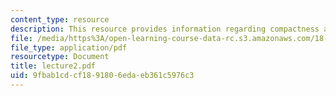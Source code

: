 ```yaml
---
content_type: resource
description: This resource provides information regarding compactness and connectedness.
file: /media/https%3A/open-learning-course-data-rc.s3.amazonaws.com/18-101-analysis-ii-fall-2005/9fbab1cdcf1891806edaeb361c5976c3_lecture2.pdf
file_type: application/pdf
resourcetype: Document
title: lecture2.pdf
uid: 9fbab1cd-cf18-9180-6eda-eb361c5976c3
---
```

